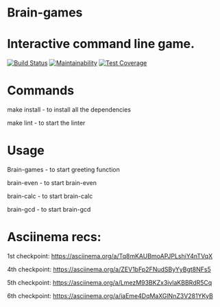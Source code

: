# Brain-games
# Interactive command line game.

[![Build Status](https://travis-ci.org/tungatarovM/project-lvl1-s336.svg?branch=master)](https://travis-ci.org/tungatarovM/project-lvl1-s336)
[![Maintainability](https://api.codeclimate.com/v1/badges/24a27ce00678e4a87534/maintainability)](https://codeclimate.com/github/tungatarovM/project-lvl1-s336/maintainability)
[![Test Coverage](https://api.codeclimate.com/v1/badges/24a27ce00678e4a87534/test_coverage)](https://codeclimate.com/github/tungatarovM/project-lvl1-s336/test_coverage)

# Commands
  make install - to install all the dependencies
  
  make lint - to start the linter
  
# Usage
  Brain-games - to start greeting function
  
  brain-even - to start brain-even
  
  brain-calc - to start brain-calc
  
  brain-gcd - to start brain-gcd

# Asciinema recs:
  1st checkpoint: https://asciinema.org/a/Tq8mKAUBmoAPJPLshiY4nTVqX
  
  4th checkpoint: https://asciinema.org/a/ZEV1bFp2FNudSByYyBgt8NFs5
  
  5th checkpoint: https://asciinema.org/a/LmezM93BKZx3ivlaKBBRdR5Cq
  
  6th checkpoint: https://asciinema.org/a/iaEme4DqMaXGlNnZ3V281YKyB
